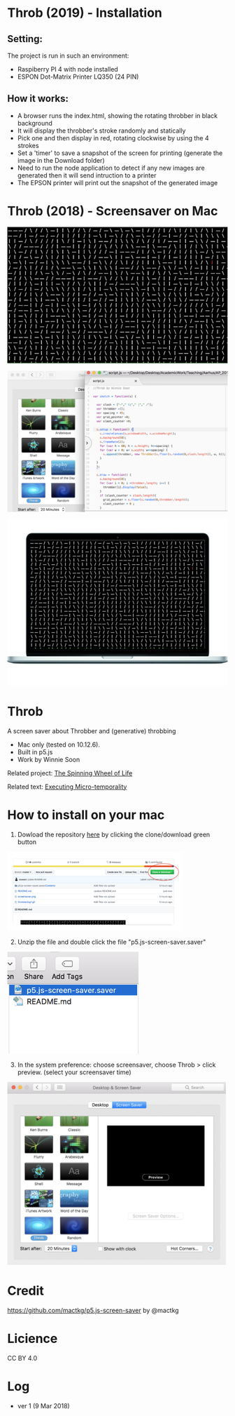 # Throb (2019) - Installation

## Setting:
The project is run in such an environment: 
- Raspiberry PI 4 with node installed 
- ESPON Dot-Matrix Printer LQ350 (24 PIN) 

## How it works:
- A browser runs the index.html, showing the rotating throbber in black background 
- It will display the throbber's stroke randomly and statically
- Pick one and then display in red, rotating clockwise by using the 4 strokes
- Set a 'timer' to save a snapshot of the screen for printing (generate the image in the Download folder)
- Need to run the node application to detect if any new images are generated then it will send intruction to a printer 
- The EPSON printer will print out the snapshot of the generated image

# Throb (2018) - Screensaver on Mac

![image1](https://github.com/siusoon/Throb/blob/master/throbbering1.gif)

<img src ="https://github.com/siusoon/Throb/blob/master/screensaver.png" width="600px">

![image2](https://github.com/siusoon/Throb/blob/master/mac.gif)

# Throb
A screen saver about Throbber and (generative) throbbing 
- Mac only (tested on 10.12.6).
- Built in p5.js
- Work by Winnie Soon

Related project: [The Spinning Wheel of Life](http://siusoon.net/?p=7)

Related text: [Executing Micro-temporality](https://www.academia.edu/32663026/Executing_Micro-temporalities)

# How to install on your mac
1. Dowload the repository [here](https://github.com/siusoon/Throb) by clicking the clone/download green button 
<img src ="https://github.com/siusoon/Throb/blob/master/download.png" width="400px"> 

2. Unzip the file and double click the file "p5.js-screen-saver.saver"
<img src ="https://github.com/siusoon/Throb/blob/master/click.png" width="300px">

3. In the system preference: choose screensaver, choose Throb > click preview. (select your screensaver time)
<img src ="https://github.com/siusoon/Throb/blob/master/scrensaver1.png" width="500px"> 

# Credit
https://github.com/mactkg/p5.js-screen-saver by @mactkg

# Licience
CC BY 4.0

# Log
- ver 1 (9 Mar 2018)
